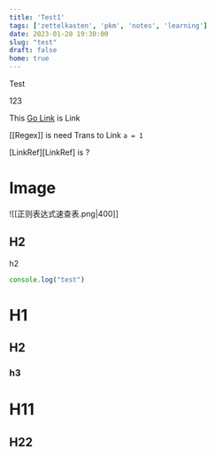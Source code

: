 ```yaml
---
title: 'Test1'
tags: ['zettelkasten', 'pkm', 'notes', 'learning']
date: 2023-01-20 19:30:00
slug: "test"
draft: false
home: true
---
```


Test

123

This [Go Link](http://www.test.com) is Link

[[Regex]] is need Trans to Link `a = 1`

[LinkRef][LinkRef] is ?

# Image

![[正则表达式速查表.png|400]]


## H2

h2

```js
console.log("test")
```

# H1

## H2

### h3

# H11

## H22